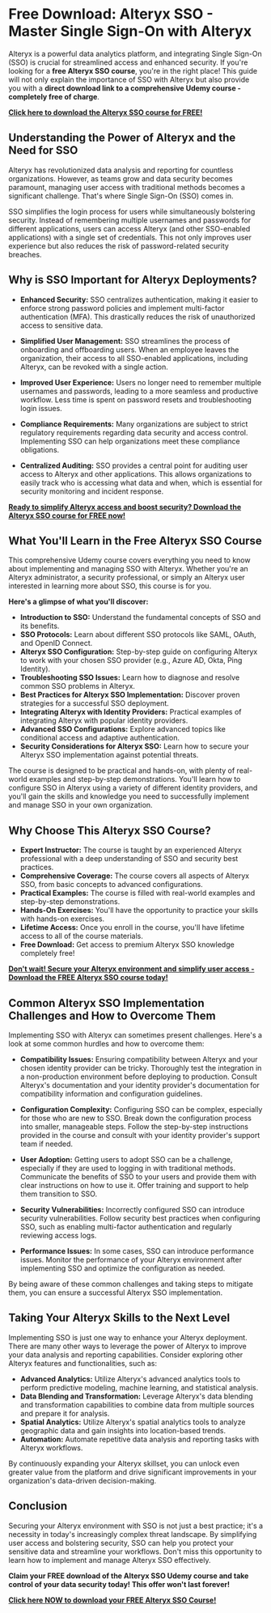 # Free Download: Alteryx SSO - Master Single Sign-On with Alteryx

Alteryx is a powerful data analytics platform, and integrating Single Sign-On (SSO) is crucial for streamlined access and enhanced security. If you're looking for a **free Alteryx SSO course**, you're in the right place! This guide will not only explain the importance of SSO with Alteryx but also provide you with a **direct download link to a comprehensive Udemy course - completely free of charge**.

[**Click here to download the Alteryx SSO course for FREE!**](https://udemywork.com/alteryx-sso)

## Understanding the Power of Alteryx and the Need for SSO

Alteryx has revolutionized data analysis and reporting for countless organizations. However, as teams grow and data security becomes paramount, managing user access with traditional methods becomes a significant challenge. That's where Single Sign-On (SSO) comes in.

SSO simplifies the login process for users while simultaneously bolstering security. Instead of remembering multiple usernames and passwords for different applications, users can access Alteryx (and other SSO-enabled applications) with a single set of credentials. This not only improves user experience but also reduces the risk of password-related security breaches.

## Why is SSO Important for Alteryx Deployments?

*   **Enhanced Security:** SSO centralizes authentication, making it easier to enforce strong password policies and implement multi-factor authentication (MFA). This drastically reduces the risk of unauthorized access to sensitive data.

*   **Simplified User Management:** SSO streamlines the process of onboarding and offboarding users. When an employee leaves the organization, their access to all SSO-enabled applications, including Alteryx, can be revoked with a single action.

*   **Improved User Experience:** Users no longer need to remember multiple usernames and passwords, leading to a more seamless and productive workflow. Less time is spent on password resets and troubleshooting login issues.

*   **Compliance Requirements:** Many organizations are subject to strict regulatory requirements regarding data security and access control. Implementing SSO can help organizations meet these compliance obligations.

*   **Centralized Auditing:** SSO provides a central point for auditing user access to Alteryx and other applications. This allows organizations to easily track who is accessing what data and when, which is essential for security monitoring and incident response.

[**Ready to simplify Alteryx access and boost security? Download the Alteryx SSO course for FREE now!**](https://udemywork.com/alteryx-sso)

## What You'll Learn in the Free Alteryx SSO Course

This comprehensive Udemy course covers everything you need to know about implementing and managing SSO with Alteryx. Whether you're an Alteryx administrator, a security professional, or simply an Alteryx user interested in learning more about SSO, this course is for you.

**Here's a glimpse of what you'll discover:**

*   **Introduction to SSO:** Understand the fundamental concepts of SSO and its benefits.
*   **SSO Protocols:** Learn about different SSO protocols like SAML, OAuth, and OpenID Connect.
*   **Alteryx SSO Configuration:** Step-by-step guide on configuring Alteryx to work with your chosen SSO provider (e.g., Azure AD, Okta, Ping Identity).
*   **Troubleshooting SSO Issues:** Learn how to diagnose and resolve common SSO problems in Alteryx.
*   **Best Practices for Alteryx SSO Implementation:** Discover proven strategies for a successful SSO deployment.
*   **Integrating Alteryx with Identity Providers:** Practical examples of integrating Alteryx with popular identity providers.
*   **Advanced SSO Configurations:** Explore advanced topics like conditional access and adaptive authentication.
*   **Security Considerations for Alteryx SSO:** Learn how to secure your Alteryx SSO implementation against potential threats.

The course is designed to be practical and hands-on, with plenty of real-world examples and step-by-step demonstrations. You'll learn how to configure SSO in Alteryx using a variety of different identity providers, and you'll gain the skills and knowledge you need to successfully implement and manage SSO in your own organization.

## Why Choose This Alteryx SSO Course?

*   **Expert Instructor:** The course is taught by an experienced Alteryx professional with a deep understanding of SSO and security best practices.
*   **Comprehensive Coverage:** The course covers all aspects of Alteryx SSO, from basic concepts to advanced configurations.
*   **Practical Examples:** The course is filled with real-world examples and step-by-step demonstrations.
*   **Hands-On Exercises:** You'll have the opportunity to practice your skills with hands-on exercises.
*   **Lifetime Access:** Once you enroll in the course, you'll have lifetime access to all of the course materials.
*   **Free Download:** Get access to premium Alteryx SSO knowledge completely free!

[**Don't wait! Secure your Alteryx environment and simplify user access - Download the FREE Alteryx SSO course today!**](https://udemywork.com/alteryx-sso)

## Common Alteryx SSO Implementation Challenges and How to Overcome Them

Implementing SSO with Alteryx can sometimes present challenges. Here's a look at some common hurdles and how to overcome them:

*   **Compatibility Issues:** Ensuring compatibility between Alteryx and your chosen identity provider can be tricky. Thoroughly test the integration in a non-production environment before deploying to production. Consult Alteryx's documentation and your identity provider's documentation for compatibility information and configuration guidelines.

*   **Configuration Complexity:** Configuring SSO can be complex, especially for those who are new to SSO. Break down the configuration process into smaller, manageable steps. Follow the step-by-step instructions provided in the course and consult with your identity provider's support team if needed.

*   **User Adoption:** Getting users to adopt SSO can be a challenge, especially if they are used to logging in with traditional methods. Communicate the benefits of SSO to your users and provide them with clear instructions on how to use it. Offer training and support to help them transition to SSO.

*   **Security Vulnerabilities:** Incorrectly configured SSO can introduce security vulnerabilities. Follow security best practices when configuring SSO, such as enabling multi-factor authentication and regularly reviewing access logs.

*   **Performance Issues:** In some cases, SSO can introduce performance issues. Monitor the performance of your Alteryx environment after implementing SSO and optimize the configuration as needed.

By being aware of these common challenges and taking steps to mitigate them, you can ensure a successful Alteryx SSO implementation.

## Taking Your Alteryx Skills to the Next Level

Implementing SSO is just one way to enhance your Alteryx deployment. There are many other ways to leverage the power of Alteryx to improve your data analysis and reporting capabilities. Consider exploring other Alteryx features and functionalities, such as:

*   **Advanced Analytics:** Utilize Alteryx's advanced analytics tools to perform predictive modeling, machine learning, and statistical analysis.
*   **Data Blending and Transformation:** Leverage Alteryx's data blending and transformation capabilities to combine data from multiple sources and prepare it for analysis.
*   **Spatial Analytics:** Utilize Alteryx's spatial analytics tools to analyze geographic data and gain insights into location-based trends.
*   **Automation:** Automate repetitive data analysis and reporting tasks with Alteryx workflows.

By continuously expanding your Alteryx skillset, you can unlock even greater value from the platform and drive significant improvements in your organization's data-driven decision-making.

## Conclusion

Securing your Alteryx environment with SSO is not just a best practice; it's a necessity in today's increasingly complex threat landscape. By simplifying user access and bolstering security, SSO can help you protect your sensitive data and streamline your workflows. Don't miss this opportunity to learn how to implement and manage Alteryx SSO effectively.

**Claim your FREE download of the Alteryx SSO Udemy course and take control of your data security today! This offer won't last forever!**

[**Click here NOW to download your FREE Alteryx SSO Course!**](https://udemywork.com/alteryx-sso)

